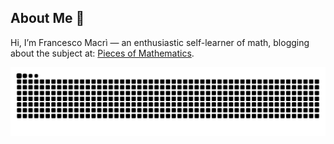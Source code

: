 ## About Me :bust_in_silhouette:

Hi, I’m Francesco Macrì — an enthusiastic self-learner of math, blogging about the subject at: [Pieces of Mathematics](https://www.piecesofmathematics.com).

![Snake Animation](https://github.com/francescomacri/francescomacri/blob/manual-run-output/docker/github-contribution-grid-snake-dark.svg)

<!--
<div align=center>
      <img width=390 src="https://github-readme-stats.vercel.app/api?username=francescomacri&theme=transparent&count_private=true&show_icons=true&rank_icon=github&locale=en" alt="Francesco Macrì's GitHub Stats" />
      <img width=390 src="https://github-readme-streak-stats.herokuapp.com/?user=francescomacri&theme=transparent&count_private=true&border_radius=10&locale=en" alt="Francesco Macrì's" />
      <img width=325 src="https://github-readme-stats.vercel.app/api/top-langs?username=francescomacri&theme=transparent&layout=donut&hide=css&langs_count=8&border_radius=10&show_icons=true&locale=en" alt="Francesco       Macrì's Most Used Languages" />
</div>
-->
